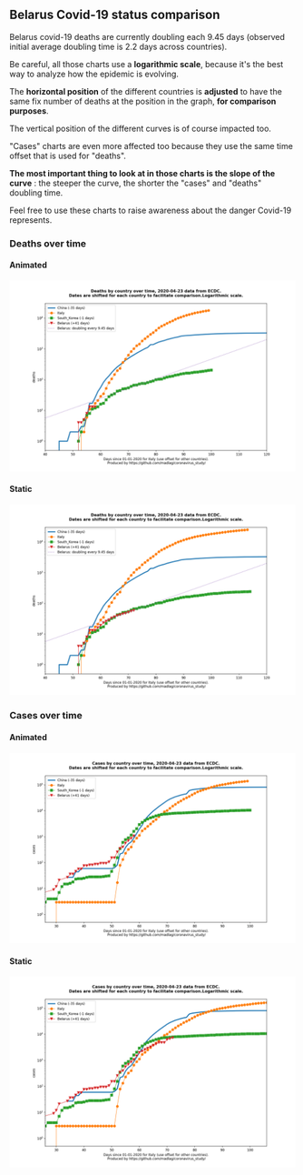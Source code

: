 ## Belarus Covid-19 status comparison 

Belarus covid-19 deaths are currently doubling each 9.45 days (observed initial average doubling time is 2.2 days across countries).



Be careful, all those charts use a **logarithmic scale**, because it's the best way to analyze how the epidemic is evolving.
 
The **horizontal position** of the different countries is **adjusted** to have the same fix number of deaths at the position in the graph, **for comparison purposes**.

The vertical position of the different curves is of course impacted too.

"Cases" charts are even more affected too because they use the same time offset that is used for "deaths".

**The most important thing to look at in those charts is the slope of the curve** : the steeper the curve, the shorter the "cases" and "deaths" doubling time.

Feel free to use these charts to raise awareness about the danger Covid-19 represents. 


 
### Deaths over time
 
#### Animated
![Belarus covid-19 deaths animated chart](https://raw.githubusercontent.com/madlag/coronavirus_study/master/notebooks/graphs/2020-04-23/countries/Belarus/2020-04-23_Belarus_deaths.gif "Belarus covid-19 deaths animated chart")   
 
#### Static
![Belarus covid-19 deaths static chart](https://raw.githubusercontent.com/madlag/coronavirus_study/master/notebooks/graphs/2020-04-23/countries/Belarus/2020-04-23_Belarus_deaths.png "Belarus covid-19 deaths static chart")   

 
### Cases over time
 
#### Animated
![Belarus covid-19 cases animated chart](https://raw.githubusercontent.com/madlag/coronavirus_study/master/notebooks/graphs/2020-04-23/countries/Belarus/2020-04-23_Belarus_cases.gif "Belarus covid-19 cases animated chart")   
 
#### Static
![Belarus covid-19 cases static chart](https://raw.githubusercontent.com/madlag/coronavirus_study/master/notebooks/graphs/2020-04-23/countries/Belarus/2020-04-23_Belarus_cases.png "Belarus covid-19 cases static chart")   

